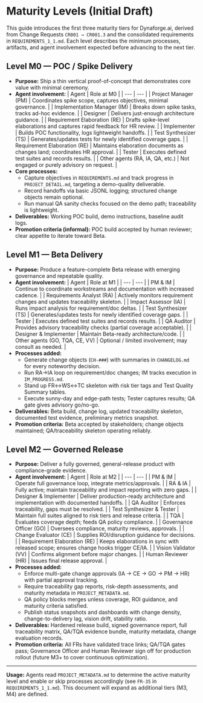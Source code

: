 # Maturity Levels (Initial Draft)

This guide introduces the first three maturity tiers for Dynaforge.ai, derived from Change Requests `CR001 → CR001.3` and the consolidated requirements in `REQUIREMENTS_1_1.md`. Each level describes the minimum processes, artifacts, and agent involvement expected before advancing to the next tier.

## Level M0 — POC / Spike Delivery
- **Purpose:** Ship a thin vertical proof-of-concept that demonstrates core value with minimal ceremony.
- **Agent involvement:**
  | Agent | Role at M0 |
  | --- | --- |
  | Project Manager (PM) | Coordinates spike scope, captures objectives, minimal governance. |
  | Implementation Manager (IM) | Breaks down spike tasks, tracks ad-hoc evidence. |
	  | Designer | Delivers just-enough architecture guidance. |
	  | Requirement Elaboration (RE) | Drafts spike-level elaborations and captures rapid feedback for HR review. |
  | Implementer | Builds POC functionality, logs lightweight handoffs. |
  | Test Synthesizer (TS) | Generates/updates tests for newly identified coverage gaps. |
	  | Requirement Elaboration (RE) | Maintains elaboration documents as changes land; coordinates HR approval. |
	  | Tester | Executes defined test suites and records results. |
  | Other agents (RA, IA, QA, etc.) | Not engaged or purely advisory on request. |
- **Core processes:**
  - Capture objectives in `REQUIREMENTS.md` and track progress in `PROJECT_DETAIL.md`, targeting a demo-quality deliverable.
  - Record handoffs via basic JSONL logging; structured change objects remain optional.
  - Run manual QA sanity checks focused on the demo path; traceability is lightweight.
- **Deliverables:** Working POC build, demo instructions, baseline audit logs.
- **Promotion criteria (informal):** POC build accepted by human reviewer; clear appetite to iterate toward Beta.

## Level M1 — Beta Delivery
- **Purpose:** Produce a feature-complete Beta release with emerging governance and repeatable quality.
- **Agent involvement:**
  | Agent | Role at M1 |
  | --- | --- |
  | PM & IM | Continue to coordinate workstreams and documentation with increased cadence. |
  | Requirements Analyst (RA) | Actively monitors requirement changes and updates traceability skeleton. |
  | Impact Assessor (IA) | Runs impact analysis for requirement/doc deltas. |
  | Test Synthesizer (TS) | Generates/updates tests for newly identified coverage gaps. |
  | Tester | Executes defined test suites and records results. |
  | QA Auditor | Provides advisory traceability checks (partial coverage acceptable). |
  | Designer & Implementer | Maintain Beta-ready architecture/code. |
  | Other agents (GO, TQA, CE, VV) | Optional / limited involvement; may consult as needed. |
- **Processes added:**
  - Generate change objects (`CH-###`) with summaries in `CHANGELOG.md` for every noteworthy decision.
  - Run RA→IA loop on requirement/doc changes; IM tracks execution in `IM_PROGRESS.md`.
  - Stand up FR↔WS↔TC skeleton with risk tier tags and Test Quality Summary tables.
  - Execute sunny-day and edge-path tests; Tester captures results; QA gate gives advisory go/no-go.
- **Deliverables:** Beta build, change log, updated traceability skeleton, documented test evidence, preliminary metrics snapshot.
- **Promotion criteria:** Beta accepted by stakeholders; change objects maintained; QA/traceability skeleton operating reliably.

## Level M2 — Governed Release
- **Purpose:** Deliver a fully governed, general-release product with compliance-grade evidence.
- **Agent involvement:**
  | Agent | Role at M2 |
  | --- | --- |
  | PM & IM | Operate full governance loop, integrate metrics/approvals. |
  | RA & IA | Fully active; maintain traceability and impact reporting with zero gaps. |
  | Designer & Implementer | Deliver production-ready architecture and implementation with documented handoffs. |
  | QA Auditor | Enforces traceability, gaps must be resolved. |
  | Test Synthesizer & Tester | Maintain full suites aligned to risk tiers and release criteria. |
  | TQA | Evaluates coverage depth; feeds QA policy compliance. |
  | Governance Officer (GO) | Oversees compliance, maturity reviews, approvals. |
  | Change Evaluator (CE) | Supplies ROI/disruption guidance for decisions. |
	  | Requirement Elaboration (RE) | Keeps elaborations in sync with released scope; ensures change hooks trigger CE/IA. |
	  | Vision Validator (VV) | Confirms alignment before major changes. |
  | Human Reviewer (HR) | Issues final release approval. |
- **Processes added:**
  - Enforce multi-gate change approvals (IA → CE → GO → PM → HR) with partial approval tracking.
  - Require traceability gap reports, risk-depth assessments, and maturity metadata in `PROJECT_METADATA.md`.
  - QA policy blocks merges unless coverage, ROI guidance, and maturity criteria satisfied.
  - Publish status snapshots and dashboards with change density, change-to-delivery lag, vision drift, stability ratio.
- **Deliverables:** Hardened release build, signed governance report, full traceability matrix, QA/TQA evidence bundle, maturity metadata, change evaluation records.
- **Promotion criteria:** All FRs have validated trace links; QA/TQA gates pass; Governance Officer and Human Reviewer sign off for production rollout (future M3+ to cover continuous optimization).

---

**Usage:** Agents read `PROJECT_METADATA.md` to determine the active maturity level and enable or skip processes accordingly (see `FR-35` in `REQUIREMENTS_1_1.md`). This document will expand as additional tiers (M3, M4) are defined.
